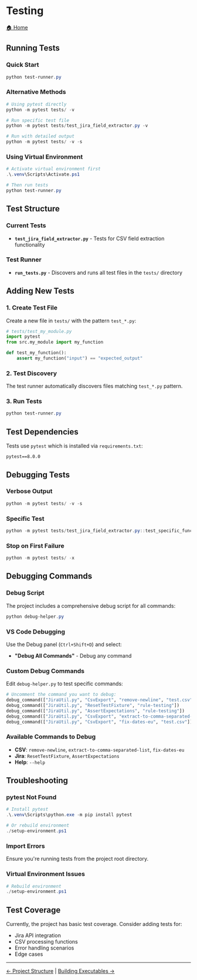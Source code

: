 # Testing

[🏠 Home](../README.md)

## Running Tests

### Quick Start

```powershell
python test-runner.py
```

### Alternative Methods

```powershell
# Using pytest directly
python -m pytest tests/ -v

# Run specific test file
python -m pytest tests/test_jira_field_extractor.py -v

# Run with detailed output
python -m pytest tests/ -v -s
```

### Using Virtual Environment

```powershell
# Activate virtual environment first
.\.venv\Scripts\Activate.ps1

# Then run tests
python test-runner.py
```

## Test Structure

### Current Tests

- **`test_jira_field_extractor.py`** - Tests for CSV field extraction functionality

### Test Runner

- **`run_tests.py`** - Discovers and runs all test files in the `tests/` directory

## Adding New Tests

### 1. Create Test File

Create a new file in `tests/` with the pattern `test_*.py`:

```python
# tests/test_my_module.py
import pytest
from src.my_module import my_function

def test_my_function():
    assert my_function("input") == "expected_output"
```

### 2. Test Discovery

The test runner automatically discovers files matching `test_*.py` pattern.

### 3. Run Tests

```powershell
python test-runner.py
```

## Test Dependencies

Tests use `pytest` which is installed via `requirements.txt`:

```text
pytest==8.0.0
```

## Debugging Tests

### Verbose Output

```powershell
python -m pytest tests/ -v -s
```

### Specific Test

```powershell
python -m pytest tests/test_jira_field_extractor.py::test_specific_function -v
```

### Stop on First Failure

```powershell
python -m pytest tests/ -x
```

## Debugging Commands

### Debug Script

The project includes a comprehensive debug script for all commands:

```powershell
python debug-helper.py
```

### VS Code Debugging

Use the Debug panel (`Ctrl+Shift+D`) and select:

- **"Debug All Commands"** - Debug any command

### Custom Debug Commands

Edit `debug-helper.py` to test specific commands:

```python
# Uncomment the command you want to debug:
debug_command(["JiraUtil.py", "CsvExport", "remove-newline", "test.csv"])
debug_command(["JiraUtil.py", "ResetTestFixture", "rule-testing"])
debug_command(["JiraUtil.py", "AssertExpectations", "rule-testing"])
debug_command(["JiraUtil.py", "CsvExport", "extract-to-comma-separated-list", "Parent key", "test.csv"])
debug_command(["JiraUtil.py", "CsvExport", "fix-dates-eu", "test.csv"])
```

### Available Commands to Debug

- **CSV**: `remove-newline`, `extract-to-comma-separated-list`, `fix-dates-eu`
- **Jira**: `ResetTestFixture`, `AssertExpectations`
- **Help**: `--help`

## Troubleshooting

### pytest Not Found

```powershell
# Install pytest
.\.venv\Scripts\python.exe -m pip install pytest

# Or rebuild environment
./setup-environment.ps1
```

### Import Errors

Ensure you're running tests from the project root directory.

### Virtual Environment Issues

```powershell
# Rebuild environment
./setup-environment.ps1
```

## Test Coverage

Currently, the project has basic test coverage. Consider adding tests for:

- Jira API integration
- CSV processing functions
- Error handling scenarios
- Edge cases

---

[← Project Structure](project-structure.md) | [Building Executables →](building-executables.md)
